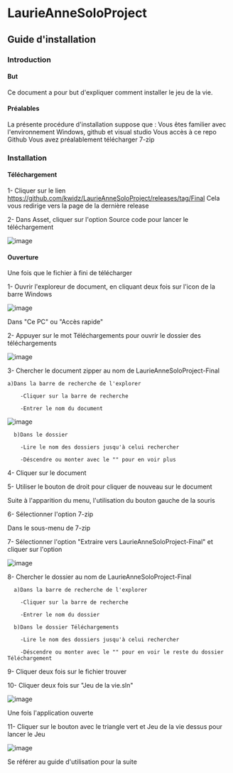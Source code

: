 # LaurieAnneSoloProject

## Guide d'installation

### Introduction 

#### But 

Ce document a pour but d'expliquer comment installer le jeu de la vie. 

#### Préalables
La présente procédure d'installation suppose que :
  Vous êtes familier avec l'environnement Windows, github et visual studio
  Vous accès à ce repo Github
  Vous avez préalablement télécharger 7-zip

### Installation 

#### Téléchargement

  1- Cliquer sur le lien https://github.com/kwidz/LaurieAnneSoloProject/releases/tag/Final
     Cela vous redirige vers la page de la dernière release 
      
  2- Dans Asset, cliquer sur l'option Source code pour lancer le téléchargement 
  
  ![image](https://github.com/kwidz/LaurieAnneSoloProject/blob/main/What/Photo/githubTel.png)
  
#### Ouverture
Une fois que le fichier à fini de télécharger

  1- Ouvrir l'exploreur de document, en cliquant deux fois sur l'icon de la barre Windows
  
   ![image](https://github.com/kwidz/LaurieAnneSoloProject/blob/main/What/Photo/ExploreurFichier.png)
  
  Dans "Ce PC" ou "Accès rapide"
  
  2- Appuyer sur le mot Téléchargements pour ouvrir le dossier des téléchargements
  
  ![image](https://github.com/kwidz/LaurieAnneSoloProject/blob/main/What/Photo/T%C3%A9l%C3%A9chargements.png)
  
  3- Chercher le document zipper au nom de LaurieAnneSoloProject-Final 
    
    a)Dans la barre de recherche de l'explorer
    
        -Cliquer sur la barre de recherche
      
        -Entrer le nom du document
        
![image](https://github.com/kwidz/LaurieAnneSoloProject/blob/main/What/Photo/Recherche.PNG)
        
      b)Dans le dossier
    
        -Lire le nom des dossiers jusqu'à celui rechercher
      
        -Déscendre ou monter avec le "" pour en voir plus
      
  4- Cliquer sur le document
   
  5- Utiliser le bouton de droit pour cliquer de nouveau sur le document
   
  Suite à l'apparition du menu, l'utilisation du bouton gauche de la souris
   
  6- Sélectionner l'option 7-zip
   
  Dans le sous-menu de 7-zip
   
  7- Sélectionner l'option "Extraire vers LaurieAnneSoloProject-Final" et cliquer sur l'option
  
  ![image](https://github.com/kwidz/LaurieAnneSoloProject/blob/main/What/Photo/7zip.png)
   
  8- Chercher le dossier au nom de LaurieAnneSoloProject-Final 
  
      a)Dans la barre de recherche de l'explorer
    
        -Cliquer sur la barre de recherche
      
        -Entrer le nom du dossier
      
      b)Dans le dossier Téléchargements
    
        -Lire le nom des dossiers jusqu'à celui rechercher
      
        -Déscendre ou monter avec le "" pour en voir le reste du dossier Téléchargement
        
   9- Cliquer deux fois sur le fichier trouver
     
   10- Cliquer deux fois sur "Jeu de la vie.sln"
   
   ![image](https://github.com/kwidz/LaurieAnneSoloProject/blob/main/What/Photo/ouvrirVisual.PNG)
   
   Une fois l'application ouverte
   
   11- Cliquer sur le bouton avec le triangle vert et Jeu de la vie dessus pour lancer le Jeu
    
   ![image](https://github.com/kwidz/LaurieAnneSoloProject/blob/main/What/Photo/DessusVisual.PNG)
    
 Se référer au guide d'utilisation pour la suite
        
   
